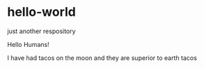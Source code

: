 # hello-world
just another respository

Hello Humans!

I have had tacos on the moon and they are superior to earth tacos
